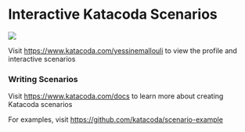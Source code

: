 # Interactive Katacoda Scenarios

[![](http://shields.katacoda.com/katacoda/yessinemallouli/count.svg)](https://www.katacoda.com/yessinemallouli "Get your profile on Katacoda.com")

Visit https://www.katacoda.com/yessinemallouli to view the profile and interactive scenarios

### Writing Scenarios
Visit https://www.katacoda.com/docs to learn more about creating Katacoda scenarios

For examples, visit https://github.com/katacoda/scenario-example
